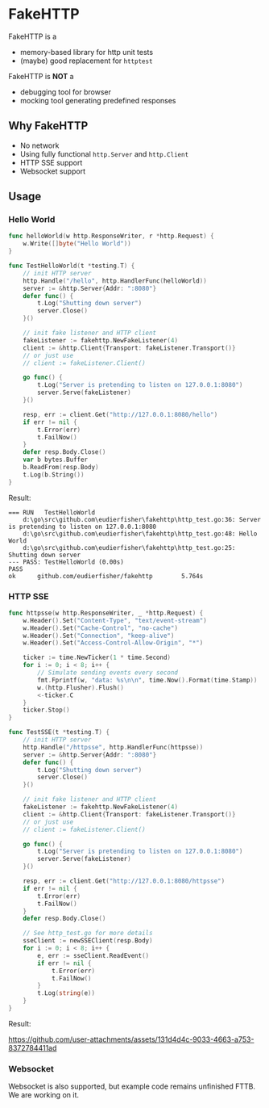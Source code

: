 # FakeHTTP

FakeHTTP is a

- memory-based library for http unit tests
- (maybe) good replacement for `httptest`

FakeHTTP is **NOT** a

- debugging tool for browser
- mocking tool generating predefined responses

## Why FakeHTTP

- No network
- Using fully functional `http.Server` and `http.Client`
- HTTP SSE support
- Websocket support

## Usage

### Hello World

```go
func helloWorld(w http.ResponseWriter, r *http.Request) {
	w.Write([]byte("Hello World"))
}

func TestHelloWorld(t *testing.T) {
	// init HTTP server
	http.Handle("/hello", http.HandlerFunc(helloWorld))
	server := &http.Server{Addr: ":8080"}
	defer func() {
		t.Log("Shutting down server")
		server.Close()
	}()

	// init fake listener and HTTP client
	fakeListener := fakehttp.NewFakeListener(4)
	client := &http.Client{Transport: fakeListener.Transport()}
	// or just use
	// client := fakeListener.Client()

	go func() {
		t.Log("Server is pretending to listen on 127.0.0.1:8080")
		server.Serve(fakeListener)
	}()

	resp, err := client.Get("http://127.0.0.1:8080/hello")
	if err != nil {
		t.Error(err)
		t.FailNow()
	}
	defer resp.Body.Close()
	var b bytes.Buffer
	b.ReadFrom(resp.Body)
	t.Log(b.String())
}
```

Result:
```shell
=== RUN   TestHelloWorld
    d:\go\src\github.com\eudierfisher\fakehttp\http_test.go:36: Server is pretending to listen on 127.0.0.1:8080
    d:\go\src\github.com\eudierfisher\fakehttp\http_test.go:48: Hello World
    d:\go\src\github.com\eudierfisher\fakehttp\http_test.go:25: Shutting down server
--- PASS: TestHelloWorld (0.00s)
PASS
ok      github.com/eudierfisher/fakehttp        5.764s
```

### HTTP SSE

```go
func httpsse(w http.ResponseWriter, _ *http.Request) {
	w.Header().Set("Content-Type", "text/event-stream")
	w.Header().Set("Cache-Control", "no-cache")
	w.Header().Set("Connection", "keep-alive")
	w.Header().Set("Access-Control-Allow-Origin", "*")

	ticker := time.NewTicker(1 * time.Second)
	for i := 0; i < 8; i++ {
		// Simulate sending events every second
		fmt.Fprintf(w, "data: %s\n\n", time.Now().Format(time.Stamp))
		w.(http.Flusher).Flush()
		<-ticker.C
	}
	ticker.Stop()
}

func TestSSE(t *testing.T) {
	// init HTTP server
	http.Handle("/httpsse", http.HandlerFunc(httpsse))
	server := &http.Server{Addr: ":8080"}
	defer func() {
		t.Log("Shutting down server")
		server.Close()
	}()

	// init fake listener and HTTP client
	fakeListener := fakehttp.NewFakeListener(4)
	client := &http.Client{Transport: fakeListener.Transport()}
	// or just use
	// client := fakeListener.Client()

	go func() {
		t.Log("Server is pretending to listen on 127.0.0.1:8080")
		server.Serve(fakeListener)
	}()

	resp, err := client.Get("http://127.0.0.1:8080/httpsse")
	if err != nil {
		t.Error(err)
		t.FailNow()
	}
	defer resp.Body.Close()

	// See http_test.go for more details
	sseClient := newSSEClient(resp.Body)
	for i := 0; i < 8; i++ {
		e, err := sseClient.ReadEvent()
		if err != nil {
			t.Error(err)
			t.FailNow()
		}
		t.Log(string(e))
	}
}
```

Result:

https://github.com/user-attachments/assets/131d4d4c-9033-4663-a753-8372784411ad

### Websocket

Websocket is also supported, but example code remains unfinished FTTB. We are working on it.
